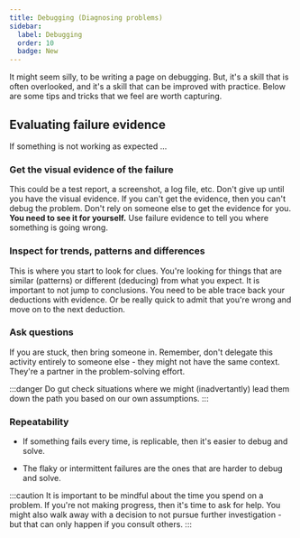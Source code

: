 ```yaml
---
title: Debugging (Diagnosing problems)
sidebar:
  label: Debugging
  order: 10
  badge: New
---
```


It might seem silly, to be writing a page on debugging. But, it's a skill that is often overlooked, and it's a skill that can be improved with practice. Below are some tips and tricks that we feel are worth capturing.

## Evaluating failure evidence

If something is not working as expected ...

### Get the visual evidence of the failure

This could be a test report, a screenshot, a log file, etc.
Don't give up until you have the visual evidence. If you can't get the evidence, then you can't debug the problem.
Don't rely on someone else to get the evidence for you.
**You need to see it for yourself.**
Use failure evidence to tell you where something is going wrong.

### Inspect for trends, patterns and differences

This is where you start to look for clues. You're looking for things that are similar (patterns) or different (deducing) from what you expect. It is important to not jump to conclusions. You need to be able trace back your deductions with evidence.
Or be really quick to admit that you're wrong and move on to the next deduction.

### Ask questions

If you are stuck, then bring someone in.
Remember, don't delegate this activity entirely to someone else - they might not have the same context.
They're a partner in the problem-solving effort.

:::danger
Do gut check situations where we might (inadvertantly) lead them down the path you based on our own assumptions.
:::

### Repeatability

- If something fails every time, is replicable, then it's easier to debug and solve.

- The flaky or intermittent failures are the ones that are harder to debug and solve.

:::caution
It is important to be mindful about the time you spend on a problem. If you're not making progress, then it's time to ask for help.
You might also walk away with a decision to not pursue further investigation - but that can only happen if you consult others.
:::
